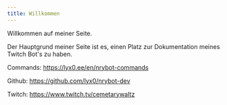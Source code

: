 ```yaml
---
title: Willkommen
---
```

Willkommen auf meiner Seite.

Der Hauptgrund meiner Seite ist es, einen Platz zur Dokumentation meines Twitch Bot's zu haben. [](twitch.tv/nrybot)

Commands: <https://lyx0.ee/en/nrybot-commands>

Github: <https://github.com/lyx0/nrybot-dev>

[](https://www.twitch.tv/cemetarywaltz)Twitch: <https://www.twitch.tv/cemetarywaltz>